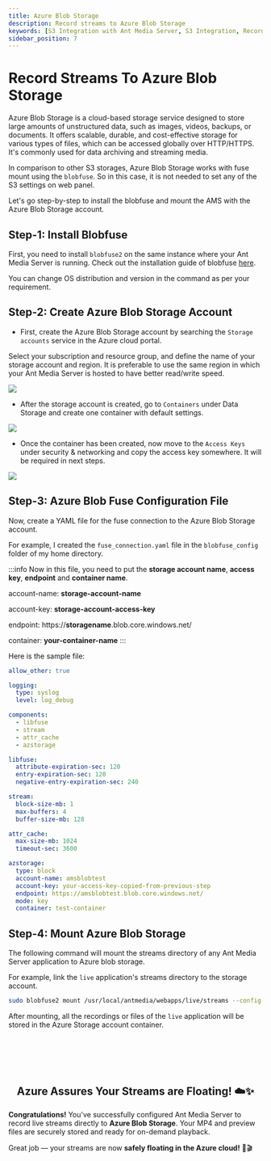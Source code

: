 ```yaml
---
title: Azure Blob Storage
description: Record streams to Azure Blob Storage
keywords: [S3 Integration with Ant Media Server, S3 Integration, Record streams to Azure Blob Storage, Ant Media Server Documentation, Ant Media Server Tutorials]
sidebar_position: 7
---
```


# Record Streams To Azure Blob Storage

Azure Blob Storage is a cloud-based storage service designed to store large amounts of unstructured data, such as images, videos, backups, or documents. It offers scalable, durable, and cost-effective storage for various types of files, which can be accessed globally over HTTP/HTTPS. It's commonly used for data archiving and streaming media.

In comparison to other S3 storages, Azure Blob Storage works with fuse mount using the `blobfuse`. So in this case, it is not needed to set any of the S3 settings on web panel.

Let's go step-by-step to install the blobfuse and mount the AMS with the Azure Blob Storage account.

## Step-1: Install Blobfuse

First, you need to install `blobfuse2` on the same instance where your Ant Media Server is running. Check out the installation guide of blobfuse [here](https://learn.microsoft.com/en-us/azure/storage/blobs/blobfuse2-how-to-deploy?tabs=Ubuntu#option-1-install-blobfuse2-from-the-microsoft-software-repositories-for-linux).

You can change OS distribution and version in the command as per your requirement.

## Step-2: Create Azure Blob Storage Account

- First, create the Azure Blob Storage account by searching the `Storage accounts` service in the Azure cloud portal.

Select your subscription and resource group, and define the name of your storage account and region. It is preferable to use the same region in which your Ant Media Server is hosted to have better read/write speed.

![](@site/static/img/recording-live-streams/s3-integration/azure-blob-storage/blob-storage-account.png)

- After the storage account is created, go to `Containers` under Data Storage and create one container with default settings.

![](@site/static/img/recording-live-streams/s3-integration/azure-blob-storage/blob-storage-container.png)

- Once the container has been created, now move to the `Access Keys` under security & networking and copy the access key somewhere. It will be required in next steps.

![](@site/static/img/recording-live-streams/s3-integration/azure-blob-storage/blob-storage-access-key.png)

## Step-3: Azure Blob Fuse Configuration File

Now, create a YAML file for the fuse connection to the Azure Blob Storage account.

For example, I created the `fuse_connection.yaml` file in the `blobfuse_config` folder of my home directory.

:::info
Now in this file, you need to put the **storage account name**, **access key**, **endpoint** and **container name**.

account-name: **storage-account-name**

account-key: **storage-account-access-key**

endpoint: https://**storagename**.blob.core.windows.net/

container: **your-container-name**
:::

Here is the sample file:

```yaml
allow_other: true

logging:
  type: syslog
  level: log_debug

components:
  - libfuse
  - stream
  - attr_cache
  - azstorage

libfuse:
  attribute-expiration-sec: 120
  entry-expiration-sec: 120
  negative-entry-expiration-sec: 240

stream:
  block-size-mb: 1
  max-buffers: 4
  buffer-size-mb: 128

attr_cache:
  max-size-mb: 1024
  timeout-sec: 3600

azstorage:
  type: block
  account-name: amsblobtest
  account-key: your-access-key-copied-from-previous-step
  endpoint: https://amsblobtest.blob.core.windows.net/
  mode: key
  container: test-container
```

## Step-4: Mount Azure Blob Storage

The following command will mount the streams directory of any Ant Media Server application to Azure blob storage.

For example, link the `live` application's streams directory to the storage account.

```bash
sudo blobfuse2 mount /usr/local/antmedia/webapps/live/streams --config-file ~/blobfuse_config/fuse_connection.yaml -o allow_other
```

After mounting, all the recordings or files of the `live` application will be stored in the Azure Storage account container.

<br /><br />
---

<div align="center">
<h2> Azure Assures Your Streams are Floating! ☁️✨ </h2>
</div>

**Congratulations!** You've successfully configured Ant Media Server to record live streams directly to **Azure Blob Storage**. Your MP4 and preview files are securely stored and ready for on-demand playback.

Great job — your streams are now **safely floating in the Azure cloud!** 🚀🎬

